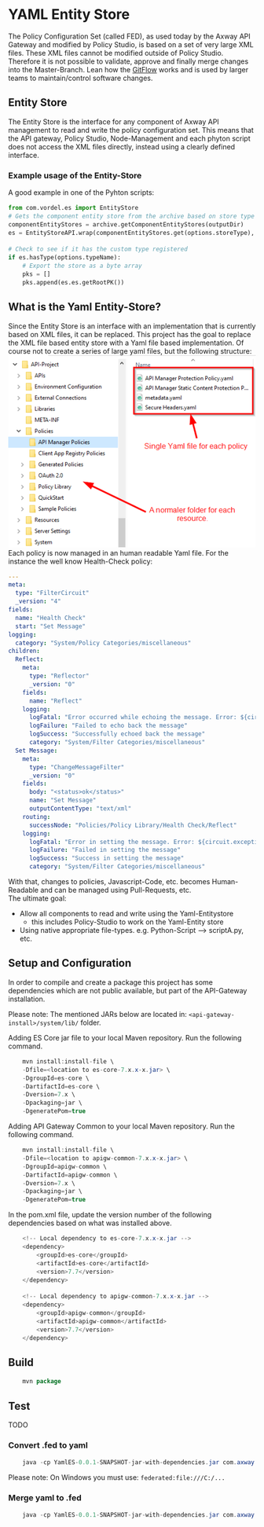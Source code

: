 # YAML Entity Store

The Policy Configuration Set (called FED), as used today by the Axway API Gateway and modified by Policy Studio, is based on a set of very large XML files.
These XML files cannot be modified outside of Policy Studio. Therefore it is not possible to validate, approve and finally merge changes into the Master-Branch. Lean how the [GitFlow](https://blog.axosoft.com/pull-requests-gitflow/) works and is used by larger teams to maintain/control software changes.  

## Entity Store
The Entity Store is the interface for any component of Axway API management to read and write the policy configuration set. This means that the API gateway, Policy Studio, Node-Management and each phyton script does not access the XML files directly, instead using a clearly defined interface. 

### Example usage of the Entity-Store
A good example in one of the Pyhton scripts:
```python
from com.vordel.es import EntityStore 
# Gets the component entity store from the archive based on store type
componentEntityStores = archive.getComponentEntityStores(outputDir)
es = EntityStoreAPI.wrap(componentEntityStores.get(options.storeType), "")

# Check to see if it has the custom type registered 
if es.hasType(options.typeName):
    # Export the store as a byte array 
    pks = []
    pks.append(es.es.getRootPK())
```

## What is the Yaml Entity-Store?
Since the Entity Store is an interface with an implementation that is currently based on XML files, it can be replaced. 
This project has the goal to replace the XML file based entity store with a Yaml file based implementation. Of course not to create a series of large yaml files, but the following structure:  
![Yaml Entity-Store structure](misc/images/yaml-es-folder-structure.png)  
Each policy is now managed in an human readable Yaml file. For the instance the well know Health-Check policy:  
```yaml
---
meta:
  type: "FilterCircuit"
  _version: "4"
fields:
  name: "Health Check"
  start: "Set Message"
logging:
  category: "System/Policy Categories/miscellaneous"
children:
  Reflect:
    meta:
      type: "Reflector"
      _version: "0"
    fields:
      name: "Reflect"
    logging:
      logFatal: "Error occurred while echoing the message. Error: ${circuit.exception}"
      logFailure: "Failed to echo back the message"
      logSuccess: "Successfully echoed back the message"
      category: "System/Filter Categories/miscellaneous"
  Set Message:
    meta:
      type: "ChangeMessageFilter"
      _version: "0"
    fields:
      body: "<status>ok</status>"
      name: "Set Message"
      outputContentType: "text/xml"
    routing:
      successNode: "Policies/Policy Library/Health Check/Reflect"
    logging:
      logFatal: "Error in setting the message. Error: ${circuit.exception}"
      logFailure: "Failed in setting the message"
      logSuccess: "Success in setting the message"
      category: "System/Filter Categories/miscellaneous"

```
With that, changes to policies, Javascript-Code, etc. becomes Human-Readable and can be managed using Pull-Requests, etc.  
The ultimate goal:
- Allow all components to read and write using the Yaml-Entitystore
  - this includes Policy-Studio to work on the Yaml-Entity store
- Using native appropriate file-types. e.g. Python-Script --> scriptA.py, etc.

## Setup and Configuration
In order to compile and create a package this project has some dependencies which are not public available, but part of the API-Gateway installation. 

Please note: The mentioned JARs below are located in: `<api-gateway-install>/system/lib/` folder.

Adding ES Core jar file to your local Maven repository.  Run the following command.
```java
    mvn install:install-file \
    -Dfile=<location to es-core-7.x.x-x.jar> \
    -DgroupId=es-core \
    -DartifactId=es-core \
    -Dversion=7.x \
    -Dpackaging=jar \
    -DgeneratePom=true
```

Adding API Gateway Common to your local Maven repository.  Run the following command.
```java
    mvn install:install-file \
    -Dfile=<location to apigw-common-7.x.x-x.jar> \
    -DgroupId=apigw-common \
    -DartifactId=apigw-common \
    -Dversion=7.x \
    -Dpackaging=jar \
    -DgeneratePom=true
```

In the pom.xml file, update the version number of the following dependencies based on what was installed above.
```java
    <!-- Local dependency to es-core-7.x.x-x.jar -->
    <dependency>
        <groupId>es-core</groupId>
        <artifactId>es-core</artifactId>
        <version>7.7</version>
    </dependency>

    <!-- Local dependency to apigw-common-7.x.x-x.jar -->
    <dependency>
        <groupId>apigw-common</groupId>
        <artifactId>apigw-common</artifactId>
        <version>7.7</version>
    </dependency>
```

## Build

```java
    mvn package
```

## Test

TODO

### Convert .fed to yaml

```java
    java -cp YamlES-0.0.1-SNAPSHOT-jar-with-dependencies.jar com.axway.gw.es.tools.ConvertToYamlStore federated:file:<fed_file_directory>/configs.xml <yaml_output_directory>
```
Please note: On Windows you must use: `federated:file:///C:/...`

### Merge yaml to .fed

```java
    java -cp YamlES-0.0.1-SNAPSHOT-jar-with-dependencies.jar com.axway.gw.es.tools.CloneES federated:file:<fed_file_directory>/configs.xml <yaml_output_directory>
```
